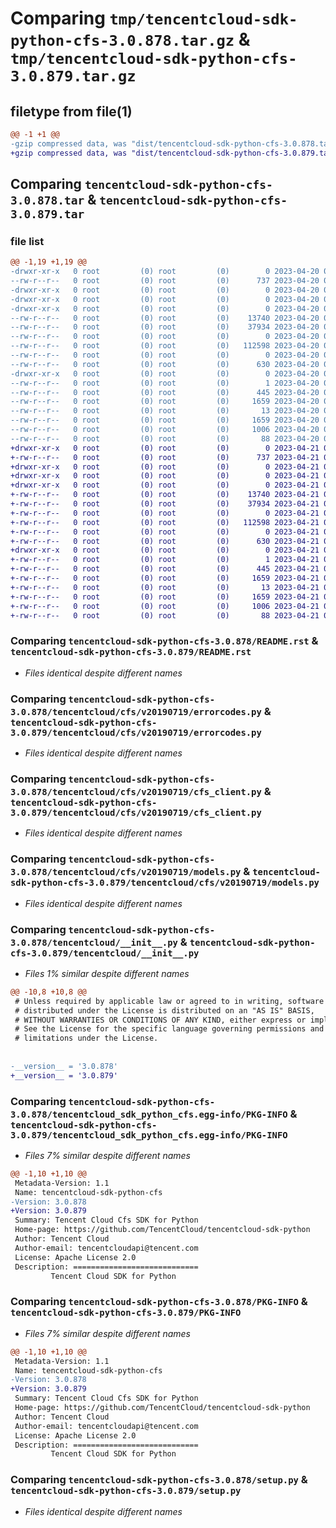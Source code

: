 # Comparing `tmp/tencentcloud-sdk-python-cfs-3.0.878.tar.gz` & `tmp/tencentcloud-sdk-python-cfs-3.0.879.tar.gz`

## filetype from file(1)

```diff
@@ -1 +1 @@
-gzip compressed data, was "dist/tencentcloud-sdk-python-cfs-3.0.878.tar", last modified: Thu Apr 20 00:23:00 2023, max compression
+gzip compressed data, was "dist/tencentcloud-sdk-python-cfs-3.0.879.tar", last modified: Fri Apr 21 00:39:23 2023, max compression
```

## Comparing `tencentcloud-sdk-python-cfs-3.0.878.tar` & `tencentcloud-sdk-python-cfs-3.0.879.tar`

### file list

```diff
@@ -1,19 +1,19 @@
-drwxr-xr-x   0 root         (0) root         (0)        0 2023-04-20 00:23:00.000000 tencentcloud-sdk-python-cfs-3.0.878/
--rw-r--r--   0 root         (0) root         (0)      737 2023-04-20 00:23:00.000000 tencentcloud-sdk-python-cfs-3.0.878/README.rst
-drwxr-xr-x   0 root         (0) root         (0)        0 2023-04-20 00:23:00.000000 tencentcloud-sdk-python-cfs-3.0.878/tencentcloud/
-drwxr-xr-x   0 root         (0) root         (0)        0 2023-04-20 00:23:00.000000 tencentcloud-sdk-python-cfs-3.0.878/tencentcloud/cfs/
-drwxr-xr-x   0 root         (0) root         (0)        0 2023-04-20 00:23:00.000000 tencentcloud-sdk-python-cfs-3.0.878/tencentcloud/cfs/v20190719/
--rw-r--r--   0 root         (0) root         (0)    13740 2023-04-20 00:23:00.000000 tencentcloud-sdk-python-cfs-3.0.878/tencentcloud/cfs/v20190719/errorcodes.py
--rw-r--r--   0 root         (0) root         (0)    37934 2023-04-20 00:23:00.000000 tencentcloud-sdk-python-cfs-3.0.878/tencentcloud/cfs/v20190719/cfs_client.py
--rw-r--r--   0 root         (0) root         (0)        0 2023-04-20 00:23:00.000000 tencentcloud-sdk-python-cfs-3.0.878/tencentcloud/cfs/v20190719/__init__.py
--rw-r--r--   0 root         (0) root         (0)   112598 2023-04-20 00:23:00.000000 tencentcloud-sdk-python-cfs-3.0.878/tencentcloud/cfs/v20190719/models.py
--rw-r--r--   0 root         (0) root         (0)        0 2023-04-20 00:23:00.000000 tencentcloud-sdk-python-cfs-3.0.878/tencentcloud/cfs/__init__.py
--rw-r--r--   0 root         (0) root         (0)      630 2023-04-20 00:23:00.000000 tencentcloud-sdk-python-cfs-3.0.878/tencentcloud/__init__.py
-drwxr-xr-x   0 root         (0) root         (0)        0 2023-04-20 00:23:00.000000 tencentcloud-sdk-python-cfs-3.0.878/tencentcloud_sdk_python_cfs.egg-info/
--rw-r--r--   0 root         (0) root         (0)        1 2023-04-20 00:23:00.000000 tencentcloud-sdk-python-cfs-3.0.878/tencentcloud_sdk_python_cfs.egg-info/dependency_links.txt
--rw-r--r--   0 root         (0) root         (0)      445 2023-04-20 00:23:00.000000 tencentcloud-sdk-python-cfs-3.0.878/tencentcloud_sdk_python_cfs.egg-info/SOURCES.txt
--rw-r--r--   0 root         (0) root         (0)     1659 2023-04-20 00:23:00.000000 tencentcloud-sdk-python-cfs-3.0.878/tencentcloud_sdk_python_cfs.egg-info/PKG-INFO
--rw-r--r--   0 root         (0) root         (0)       13 2023-04-20 00:23:00.000000 tencentcloud-sdk-python-cfs-3.0.878/tencentcloud_sdk_python_cfs.egg-info/top_level.txt
--rw-r--r--   0 root         (0) root         (0)     1659 2023-04-20 00:23:00.000000 tencentcloud-sdk-python-cfs-3.0.878/PKG-INFO
--rw-r--r--   0 root         (0) root         (0)     1006 2023-04-20 00:23:00.000000 tencentcloud-sdk-python-cfs-3.0.878/setup.py
--rw-r--r--   0 root         (0) root         (0)       88 2023-04-20 00:23:00.000000 tencentcloud-sdk-python-cfs-3.0.878/setup.cfg
+drwxr-xr-x   0 root         (0) root         (0)        0 2023-04-21 00:39:23.000000 tencentcloud-sdk-python-cfs-3.0.879/
+-rw-r--r--   0 root         (0) root         (0)      737 2023-04-21 00:39:23.000000 tencentcloud-sdk-python-cfs-3.0.879/README.rst
+drwxr-xr-x   0 root         (0) root         (0)        0 2023-04-21 00:39:23.000000 tencentcloud-sdk-python-cfs-3.0.879/tencentcloud/
+drwxr-xr-x   0 root         (0) root         (0)        0 2023-04-21 00:39:23.000000 tencentcloud-sdk-python-cfs-3.0.879/tencentcloud/cfs/
+drwxr-xr-x   0 root         (0) root         (0)        0 2023-04-21 00:39:23.000000 tencentcloud-sdk-python-cfs-3.0.879/tencentcloud/cfs/v20190719/
+-rw-r--r--   0 root         (0) root         (0)    13740 2023-04-21 00:39:23.000000 tencentcloud-sdk-python-cfs-3.0.879/tencentcloud/cfs/v20190719/errorcodes.py
+-rw-r--r--   0 root         (0) root         (0)    37934 2023-04-21 00:39:23.000000 tencentcloud-sdk-python-cfs-3.0.879/tencentcloud/cfs/v20190719/cfs_client.py
+-rw-r--r--   0 root         (0) root         (0)        0 2023-04-21 00:39:23.000000 tencentcloud-sdk-python-cfs-3.0.879/tencentcloud/cfs/v20190719/__init__.py
+-rw-r--r--   0 root         (0) root         (0)   112598 2023-04-21 00:39:23.000000 tencentcloud-sdk-python-cfs-3.0.879/tencentcloud/cfs/v20190719/models.py
+-rw-r--r--   0 root         (0) root         (0)        0 2023-04-21 00:39:23.000000 tencentcloud-sdk-python-cfs-3.0.879/tencentcloud/cfs/__init__.py
+-rw-r--r--   0 root         (0) root         (0)      630 2023-04-21 00:39:23.000000 tencentcloud-sdk-python-cfs-3.0.879/tencentcloud/__init__.py
+drwxr-xr-x   0 root         (0) root         (0)        0 2023-04-21 00:39:23.000000 tencentcloud-sdk-python-cfs-3.0.879/tencentcloud_sdk_python_cfs.egg-info/
+-rw-r--r--   0 root         (0) root         (0)        1 2023-04-21 00:39:23.000000 tencentcloud-sdk-python-cfs-3.0.879/tencentcloud_sdk_python_cfs.egg-info/dependency_links.txt
+-rw-r--r--   0 root         (0) root         (0)      445 2023-04-21 00:39:23.000000 tencentcloud-sdk-python-cfs-3.0.879/tencentcloud_sdk_python_cfs.egg-info/SOURCES.txt
+-rw-r--r--   0 root         (0) root         (0)     1659 2023-04-21 00:39:23.000000 tencentcloud-sdk-python-cfs-3.0.879/tencentcloud_sdk_python_cfs.egg-info/PKG-INFO
+-rw-r--r--   0 root         (0) root         (0)       13 2023-04-21 00:39:23.000000 tencentcloud-sdk-python-cfs-3.0.879/tencentcloud_sdk_python_cfs.egg-info/top_level.txt
+-rw-r--r--   0 root         (0) root         (0)     1659 2023-04-21 00:39:23.000000 tencentcloud-sdk-python-cfs-3.0.879/PKG-INFO
+-rw-r--r--   0 root         (0) root         (0)     1006 2023-04-21 00:39:23.000000 tencentcloud-sdk-python-cfs-3.0.879/setup.py
+-rw-r--r--   0 root         (0) root         (0)       88 2023-04-21 00:39:23.000000 tencentcloud-sdk-python-cfs-3.0.879/setup.cfg
```

### Comparing `tencentcloud-sdk-python-cfs-3.0.878/README.rst` & `tencentcloud-sdk-python-cfs-3.0.879/README.rst`

 * *Files identical despite different names*

### Comparing `tencentcloud-sdk-python-cfs-3.0.878/tencentcloud/cfs/v20190719/errorcodes.py` & `tencentcloud-sdk-python-cfs-3.0.879/tencentcloud/cfs/v20190719/errorcodes.py`

 * *Files identical despite different names*

### Comparing `tencentcloud-sdk-python-cfs-3.0.878/tencentcloud/cfs/v20190719/cfs_client.py` & `tencentcloud-sdk-python-cfs-3.0.879/tencentcloud/cfs/v20190719/cfs_client.py`

 * *Files identical despite different names*

### Comparing `tencentcloud-sdk-python-cfs-3.0.878/tencentcloud/cfs/v20190719/models.py` & `tencentcloud-sdk-python-cfs-3.0.879/tencentcloud/cfs/v20190719/models.py`

 * *Files identical despite different names*

### Comparing `tencentcloud-sdk-python-cfs-3.0.878/tencentcloud/__init__.py` & `tencentcloud-sdk-python-cfs-3.0.879/tencentcloud/__init__.py`

 * *Files 1% similar despite different names*

```diff
@@ -10,8 +10,8 @@
 # Unless required by applicable law or agreed to in writing, software
 # distributed under the License is distributed on an "AS IS" BASIS,
 # WITHOUT WARRANTIES OR CONDITIONS OF ANY KIND, either express or implied.
 # See the License for the specific language governing permissions and
 # limitations under the License.
 
 
-__version__ = '3.0.878'
+__version__ = '3.0.879'
```

### Comparing `tencentcloud-sdk-python-cfs-3.0.878/tencentcloud_sdk_python_cfs.egg-info/PKG-INFO` & `tencentcloud-sdk-python-cfs-3.0.879/tencentcloud_sdk_python_cfs.egg-info/PKG-INFO`

 * *Files 7% similar despite different names*

```diff
@@ -1,10 +1,10 @@
 Metadata-Version: 1.1
 Name: tencentcloud-sdk-python-cfs
-Version: 3.0.878
+Version: 3.0.879
 Summary: Tencent Cloud Cfs SDK for Python
 Home-page: https://github.com/TencentCloud/tencentcloud-sdk-python
 Author: Tencent Cloud
 Author-email: tencentcloudapi@tencent.com
 License: Apache License 2.0
 Description: ============================
         Tencent Cloud SDK for Python
```

### Comparing `tencentcloud-sdk-python-cfs-3.0.878/PKG-INFO` & `tencentcloud-sdk-python-cfs-3.0.879/PKG-INFO`

 * *Files 7% similar despite different names*

```diff
@@ -1,10 +1,10 @@
 Metadata-Version: 1.1
 Name: tencentcloud-sdk-python-cfs
-Version: 3.0.878
+Version: 3.0.879
 Summary: Tencent Cloud Cfs SDK for Python
 Home-page: https://github.com/TencentCloud/tencentcloud-sdk-python
 Author: Tencent Cloud
 Author-email: tencentcloudapi@tencent.com
 License: Apache License 2.0
 Description: ============================
         Tencent Cloud SDK for Python
```

### Comparing `tencentcloud-sdk-python-cfs-3.0.878/setup.py` & `tencentcloud-sdk-python-cfs-3.0.879/setup.py`

 * *Files identical despite different names*

